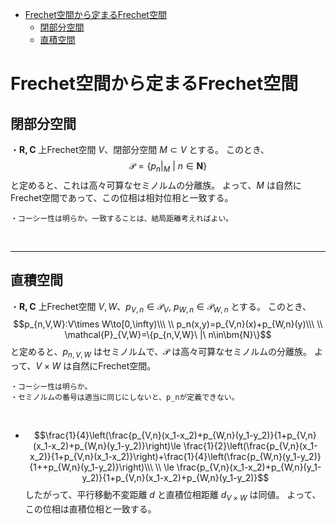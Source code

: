 
- [Frechet空間から定まるFrechet空間](#frechet空間から定まるfrechet空間)
  - [閉部分空間](#閉部分空間)
  - [直積空間](#直積空間)



# Frechet空間から定まるFrechet空間

## 閉部分空間

・$\bm{R,C}$ 上Frechet空間 $V$、閉部分空間 $M\subset V$ とする。
このとき、
$$\mathcal{P}=\{p_n|_M\ |\ n\in\bm{N}\}$$
と定めると、これは高々可算なセミノルムの分離族。
よって、$M$ は自然にFrechet空間であって、この位相は相対位相と一致する。
<br>

    ・コーシー性は明らか。一致することは、結局距離考えればよい。
<br>

---

## 直積空間

・$\bm{R,C}$ 上Frechet空間 $V,W$、$p_{V,n}\in\mathcal{P}_V,\ p_{W,n}\in\mathcal{P}_{W,n}$ とする。
このとき、
$$p_{n,V,W}:V\times W\to[0,\infty)\\\ \\
p_n(x,y)=p_{V,n}(x)+p_{W,n}(y)\\\ \\
\mathcal{P}_{V,W}=\{p_{n,V,W}\ |\ n\in\bm{N}\}$$
と定めると、$p_{n,V,W}$ はセミノルムで、$\mathcal{P}$ は高々可算なセミノルムの分離族。
よって、$V\times W$ は自然にFrechet空間。
<br>

    ・コーシー性は明らか。
    ・セミノルムの番号は適当に同じにしないと、p_nが定義できない。
<br>

- $$\frac{1}{4}\left(\frac{p_{V,n}(x_1-x_2)+p_{W,n}(y_1-y_2)}{1+p_{V,n}(x_1-x_2)+p_{W,n}(y_1-y_2)}\right)\le \frac{1}{2}\left(\frac{p_{V,n}(x_1-x_2)}{1+p_{V,n}(x_1-x_2)}\right)+\frac{1}{4}\left(\frac{p_{W,n}(y_1-y_2)}{1++p_{W,n}(y_1-y_2)}\right)\\\ \\
\le \frac{p_{V,n}(x_1-x_2)+p_{W,n}(y_1-y_2)}{1+p_{V,n}(x_1-x_2)+p_{W,n}(y_1-y_2)}$$
したがって、平行移動不変距離 $d$ と直積位相距離 $d_{V\times W}$ は同値。
よって、この位相は直積位相と一致する。




